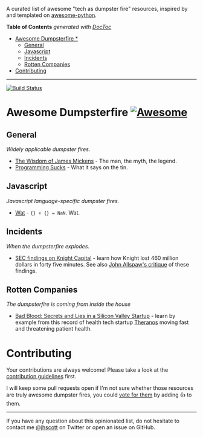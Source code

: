 A curated list of awesome "tech as dumpster fire" resources, inspired by and templated
on [awesome-python](https://github.com/vinta/awesome-python).

<!-- prettier-ignore-start -->

<!-- START doctoc generated TOC please keep comment here to allow auto update -->
<!-- DON'T EDIT THIS SECTION, INSTEAD RE-RUN doctoc TO UPDATE -->
**Table of Contents**  *generated with [DocToc](https://github.com/thlorenz/doctoc)*

- [Awesome Dumpsterfire *](#awesome-dumpsterfire-)
  - [General](#general)
  - [Javascript](#javascript)
  - [Incidents](#incidents)
  - [Rotten Companies](#rotten-companies)
- [Contributing](#contributing)

<!-- END doctoc generated TOC please keep comment here to allow auto update -->

<!-- prettier-ignore-end -->

---

[![Build Status](https://travis-ci.org/snakescott/awesome-dumpsterfire.svg?branch=master)](https://travis-ci.org/snakescott/awesome-dumpsterfire)

# Awesome Dumpsterfire [![Awesome](https://cdn.rawgit.com/sindresorhus/awesome/d7305f38d29fed78fa85652e3a63e154dd8e8829/media/badge.svg)](https://github.com/sindresorhus/awesome)

## General

_Widely applicable dumpster fires._

- [The Wisdom of James Mickens](https://mickens.seas.harvard.edu/wisdom-james-mickens) -
  The man, the myth, the legend.
- [Programming Sucks](https://www.stilldrinking.org/programming-sucks) - What it says on
  the tin.

## Javascript

_Javascript language-specific dumpster fires._

- [Wat](https://www.destroyallsoftware.com/talks/wat) - `{} + {} = NaN`. Wat.

## Incidents

_When the dumpsterfire explodes._

- [SEC findings on Knight Capital](https://www.sec.gov/litigation/admin/2013/34-70694.pdf) -
  learn how Knight lost 460 million dollars in forty five minutes. See also
  [John Allspaw's critique](https://www.kitchensoap.com/2013/10/29/counterfactuals-knight-capital/)
  of these findings.

## Rotten Companies

_The dumpsterfire is coming from inside the house_

- [Bad Blood: Secrets and Lies in a Silicon Valley Startup](https://www.amazon.com/Bad-Blood-Secrets-Silicon-Startup/dp/152473165X) -
  learn by example from this record of health tech startup
  [Theranos](https://en.wikipedia.org/wiki/Theranos) moving fast and threatening patient
  health.

# Contributing

Your contributions are always welcome! Please take a look at the
[contribution guidelines](https://github.com/snakescott/awesome-dumpsterfire/blob/master/CONTRIBUTING.md)
first.

I will keep some pull requests open if I'm not sure whether those resources are truly
awesome dumpster fires, you could
[vote for them](https://github.com/snakescott/awesome-dumpsterfire/pulls) by adding :+1:
to them.

---

If you have any question about this opinionated list, do not hesitate to contact me
[@jhscott](https://twitter.com/jhscott) on Twitter or open an issue on GitHub.

